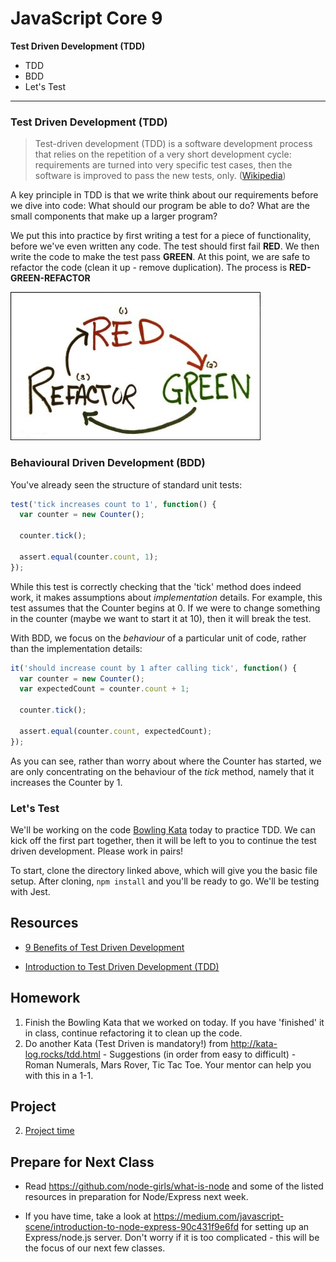 # JavaScript Core 9

**Test Driven Development (TDD)**

- TDD
- BDD
- Let's Test
---

### Test Driven Development (TDD)
> Test-driven development (TDD) is a software development process that relies on the repetition of a very short development cycle: requirements are turned into very specific test cases, then the software is improved to pass the new tests, only. ([Wikipedia](https://en.wikipedia.org/wiki/Test-driven_development))

A key principle in TDD is that we write think about our requirements before we dive into code: What should our program be able to do? What are the small components that make up a larger program?

We put this into practice by first writing a test for a piece of functionality,
before we've even written any code. The test should first fail **RED**. We then
write the code to make the test pass **GREEN**. At this point, we are safe to
refactor the code (clean it up - remove duplication). The process is
**RED-GREEN-REFACTOR**

![rgr](../assets/red_green_refactor.jpg)

### Behavioural Driven Development (BDD)

You've already seen the structure of standard unit tests:

```js
test('tick increases count to 1', function() {
  var counter = new Counter();

  counter.tick();

  assert.equal(counter.count, 1);
});
```

While this test is correctly checking that the 'tick' method does indeed work,
it makes assumptions about *implementation* details. For example, this test
assumes that the Counter begins at 0. If we were to change something in the
counter (maybe we want to start it at 10), then it will break the test.

With BDD, we focus on the *behaviour* of a particular unit of code, rather than
the implementation details:

```js
it('should increase count by 1 after calling tick', function() {
  var counter = new Counter();
  var expectedCount = counter.count + 1;

  counter.tick();

  assert.equal(counter.count, expectedCount);
});
```

As you can see, rather than worry about where the Counter has started, we are
only concentrating on the behaviour of the *tick* method, namely that it
increases the Counter by 1.

### Let's Test

We'll be working on the code [Bowling
Kata](https://github.com/CodeYourFuture/bowling-tdd) today to practice TDD.
We can kick off the first part together, then it will be left to you to
continue the test driven development. Please work in pairs!

To start, clone the directory linked above, which will give you the basic file
setup. After cloning, `npm install` and you'll be ready to go.
We'll be testing with Jest.

## Resources
* [9 Benefits of Test Driven Development](https://www.madetech.com/blog/9-benefits-of-test-driven-development)

* [Introduction to Test Driven Development
(TDD)](http://agiledata.org/essays/tdd.html)

## Homework
1. Finish the Bowling Kata that we worked on today. If you have 'finished' it
   in class, continue refactoring it to clean up the code.
2. Do another Kata (Test Driven is mandatory!) from http://kata-log.rocks/tdd.html - Suggestions (in order
   from easy to difficult) - Roman Numerals, Mars Rover, Tic Tac Toe. Your
   mentor can help you with this in a 1-1.

## Project
2. [Project time](https://github.com/CodeYourFuture/Web-developer-project-london)

## Prepare for Next Class
* Read https://github.com/node-girls/what-is-node and some of the listed resources in preparation for Node/Express next week.

* If you have time, take a look at https://medium.com/javascript-scene/introduction-to-node-express-90c431f9e6fd for setting up an Express/node.js server. Don't worry if it is too complicated - this will be the focus of our next few classes.
